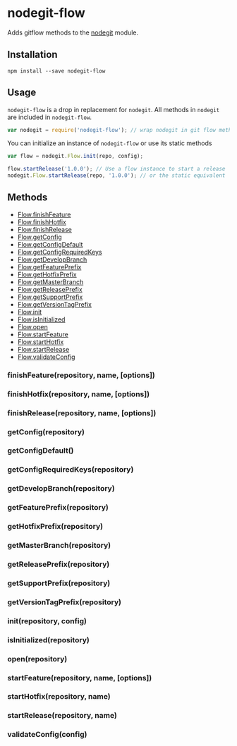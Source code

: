# nodegit-flow

Adds gitflow methods to the [nodegit](https://github.com/nodegit/nodegit) module.

## Installation

```
npm install --save nodegit-flow
```

## Usage

`nodegit-flow` is a drop in replacement for `nodegit`. All methods in `nodegit` are included in `nodegit-flow`.

```javascript
var nodegit = require('nodegit-flow'); // wrap nodegit in git flow methods
```

You can initialize an instance of `nodegit-flow` or use its static methods
```javascript
var flow = nodegit.Flow.init(repo, config);

flow.startRelease('1.0.0'); // Use a flow instance to start a release
nodegit.Flow.startRelease(repo, '1.0.0'); // or the static equivalent
```

## Methods

* [Flow.finishFeature](./#finishfeaturerepository-name-options)
* [Flow.finishHotfix](./#finishhotfixrepository-name-options)
* [Flow.finishRelease](./#finishreleaserepository-name-options)
* [Flow.getConfig](./#getconfigrepository)
* [Flow.getConfigDefault](./#getconfigdefault)
* [Flow.getConfigRequiredKeys](./#getconfigrequiredkeysrepository)
* [Flow.getDevelopBranch](./#getdevelopbranchrepository)
* [Flow.getFeaturePrefix](./#getfeatureprefixrepository)
* [Flow.getHotfixPrefix](./#gethotfixprefixrepository)
* [Flow.getMasterBranch](./#getmasterbranchrepository)
* [Flow.getReleasePrefix](./#getreleaseprefixrepository)
* [Flow.getSupportPrefix](./#getsupportprefixrepository)
* [Flow.getVersionTagPrefix](./#getversiontagprefixrepository)
* [Flow.init](./#initrepository-config)
* [Flow.isInitialized](./#isinitializedrepository)
* [Flow.open](./#openrepository)
* [Flow.startFeature](./#startfeaturerepository-name-options)
* [Flow.startHotfix](./#starthotfixrepository-name)
* [Flow.startRelease](./#startreleaserepository-name)
* [Flow.validateConfig](./#validateconfigconfig)

### finishFeature(repository, name, [options])
### finishHotfix(repository, name, [options])
### finishRelease(repository, name, [options])
### getConfig(repository)
### getConfigDefault()
### getConfigRequiredKeys(repository)
### getDevelopBranch(repository)
### getFeaturePrefix(repository)
### getHotfixPrefix(repository)
### getMasterBranch(repository)
### getReleasePrefix(repository)
### getSupportPrefix(repository)
### getVersionTagPrefix(repository)
### init(repository, config)
### isInitialized(repository)
### open(repository)
### startFeature(repository, name, [options])
### startHotfix(repository, name)
### startRelease(repository, name)
### validateConfig(config)
